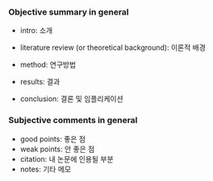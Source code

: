 ### Objective summary in general

- intro: 소개

- literature review (or theoretical background): 이론적 배경
- method: 연구방법
- results: 결과
- conclusion: 결론 및 임플리케이션


### Subjective comments in general

- good points: 좋은 점
- weak points: 안 좋은 점
- citation: 내 논문에 인용될 부분
- notes: 기타 메모

